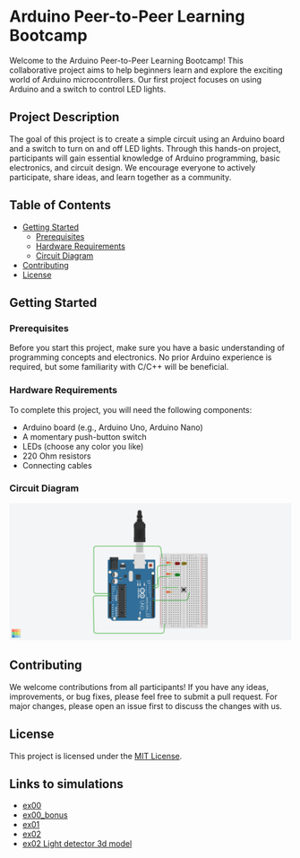 # Arduino Peer-to-Peer Learning Bootcamp

Welcome to the Arduino Peer-to-Peer Learning Bootcamp! This collaborative project aims to help beginners learn and explore the exciting world of Arduino microcontrollers. Our first project focuses on using Arduino and a switch to control LED lights.

## Project Description

The goal of this project is to create a simple circuit using an Arduino board and a switch to turn on and off LED lights. Through this hands-on project, participants will gain essential knowledge of Arduino programming, basic electronics, and circuit design. We encourage everyone to actively participate, share ideas, and learn together as a community.

## Table of Contents

- [Getting Started](#getting-started)
    - [Prerequisites](#prerequisites)
    - [Hardware Requirements](#hardware-requirements)
    - [Circuit Diagram](#circuit-diagram)
- [Contributing](#contributing)
- [License](#license)

## Getting Started

### Prerequisites

Before you start this project, make sure you have a basic understanding of programming concepts and electronics. No prior Arduino experience is required, but some familiarity with C/C++ will be beneficial.

### Hardware Requirements

To complete this project, you will need the following components:

- Arduino board (e.g., Arduino Uno, Arduino Nano)
- A momentary push-button switch
- LEDs (choose any color you like)
- 220 Ohm resistors
- Connecting cables

### Circuit Diagram

![Circuit picture](ex00/ex00.png)


## Contributing

We welcome contributions from all participants! If you have any ideas, improvements, or bug fixes, please feel free to submit a pull request. For major changes, please open an issue first to discuss the changes with us.

## License

This project is licensed under the [MIT License](LICENSE).


## Links to simulations

- [ex00](https://www.tinkercad.com/things/h2ogVpNzkKm)
- [ex00_bonus](https://wokwi.com/projects/371570790069649409)
- [ex01](https://wokwi.com/projects/371972296246360065)
- [ex02](https://www.tinkercad.com/things/0au9rPEr4JM)
- [ex02 Light detector 3d model](https://www.tinkercad.com/things/bPLT1NCSXhd)